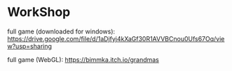 # WorkShop

full game (downloaded for windows): https://drive.google.com/file/d/1aDjfyj4kXaGf30R1AVVBCnou0Ufs67Oq/view?usp=sharing

full game (WebGL): https://bimmka.itch.io/grandmas
